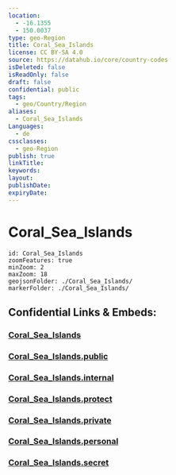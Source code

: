 ```yaml
---
location:
  - -16.1355
  - 150.0037
type: geo-Region
title: Coral_Sea_Islands
license: CC BY-SA 4.0
source: https://datahub.io/core/country-codes
isDeleted: false
isReadOnly: false
draft: false
confidential: public
tags:
  - geo/Country/Region
aliases:
  - Coral_Sea_Islands
Languages:
  - de
cssclasses:
  - geo-Region
publish: true
linkTitle:
keywords:
layout:
publishDate:
expiryDate:
---
```


# Coral_Sea_Islands

```leaflet
id: Coral_Sea_Islands
zoomFeatures: true 
minZoom: 2 
maxZoom: 18
geojsonFolder: ./Coral_Sea_Islands/
markerFolder: ./Coral_Sea_Islands/
```


## Confidential Links & Embeds: 

### [Coral_Sea_Islands](/_Standards/Earth/Continent/Australasia/Australia/Counties/Coral_Sea_Islands.md) 

### [Coral_Sea_Islands.public](/_public/Earth/Continent/Australasia/Australia/Counties/Coral_Sea_Islands.public.md) 

### [Coral_Sea_Islands.internal](/_internal/Earth/Continent/Australasia/Australia/Counties/Coral_Sea_Islands.internal.md) 

### [Coral_Sea_Islands.protect](/_protect/Earth/Continent/Australasia/Australia/Counties/Coral_Sea_Islands.protect.md) 

### [Coral_Sea_Islands.private](/_private/Earth/Continent/Australasia/Australia/Counties/Coral_Sea_Islands.private.md) 

### [Coral_Sea_Islands.personal](/_personal/Earth/Continent/Australasia/Australia/Counties/Coral_Sea_Islands.personal.md) 

### [Coral_Sea_Islands.secret](/_secret/Earth/Continent/Australasia/Australia/Counties/Coral_Sea_Islands.secret.md)

